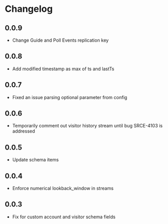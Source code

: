 # Changelog

## 0.0.9
  * Change Guide and Poll Events replication key

## 0.0.8
  * Add modified timestamp as max of ts and lastTs

## 0.0.7
  * Fixed an issue parsing optional parameter from config

## 0.0.6
  * Temporarily comment out visitor history stream until bug SRCE-4103 is addressed

## 0.0.5
  * Update schema items

## 0.0.4
  * Enforce numerical lookback_window in streams

## 0.0.3
  * Fix for custom account and visitor schema fields

